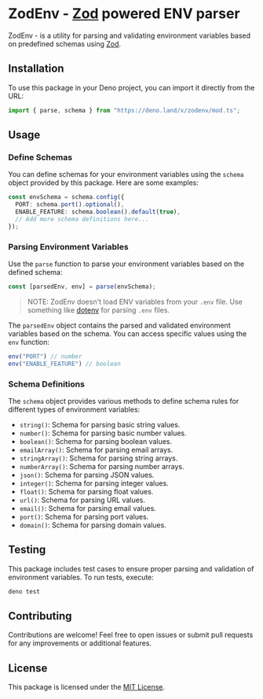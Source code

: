 # ZodEnv - [Zod](https://zod.dev/) powered ENV parser

ZodEnv - is a utility for parsing and validating environment variables based on predefined schemas using [Zod](https://zod.dev/).

## Installation

To use this package in your Deno project, you can import it directly from the URL:

```typescript
import { parse, schema } from "https://deno.land/x/zodenv/mod.ts";
```

## Usage

### Define Schemas

You can define schemas for your environment variables using the `schema` object provided by this package. Here are some examples:

```typescript
const envSchema = schema.config({
  PORT: schema.port().optional(),
  ENABLE_FEATURE: schema.boolean().default(true),
  // Add more schema definitions here...
});
```

### Parsing Environment Variables

Use the `parse` function to parse your environment variables based on the defined schema:

```typescript
const [parsedEnv, env] = parse(envSchema);
```

> NOTE: ZodEnv doesn't load ENV variables from your `.env` file. Use something like
> [dotenv](https://deno.land/std@0.207.0/dotenv/mod.ts) for parsing `.env` files.

The `parsedEnv` object contains the parsed and validated environment variables
based on the schema. You can access specific values using the `env`
function:

```typescript
env("PORT") // number
env("ENABLE_FEATURE") // boolean
```

### Schema Definitions

The `schema` object provides various methods to define schema rules for different types of environment variables:

- `string()`: Schema for parsing basic string values.
- `number()`: Schema for parsing basic number values.
- `boolean()`: Schema for parsing boolean values.
- `emailArray()`: Schema for parsing email arrays.
- `stringArray()`: Schema for parsing string arrays.
- `numberArray()`: Schema for parsing number arrays.
- `json()`: Schema for parsing JSON values.
- `integer()`: Schema for parsing integer values.
- `float()`: Schema for parsing float values.
- `url()`: Schema for parsing URL values.
- `email()`: Schema for parsing email values.
- `port()`: Schema for parsing port values.
- `domain()`: Schema for parsing domain values.

## Testing

This package includes test cases to ensure proper parsing and validation of environment variables. To run tests, execute:

```bash
deno test
```

## Contributing

Contributions are welcome! Feel free to open issues or submit pull requests for any improvements or additional features.

## License

This package is licensed under the [MIT License](./LICENSE).